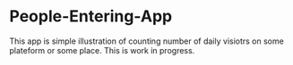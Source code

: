 # People-Entering-App


This app is simple illustration of counting number of daily visiotrs on some plateform or some place. This is work in progress.
